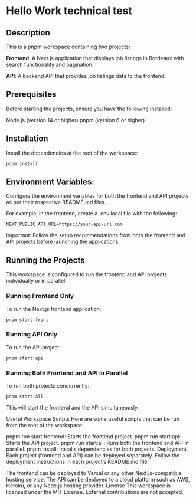 # Hello Work technical test
## Description
This is a pnpm workspace containing two projects:

**Frontend**: A Next.js application that displays job listings in Bordeaux with search functionality and pagination.

**API**: A backend API that provides job listings data to the frontend.

## Prerequisites
Before starting the projects, ensure you have the following installed:

Node.js (version 14 or higher)
pnpm (version 6 or higher)

## Installation
Install the dependencies at the root of the workspace:

```
pnpm install
```

## Environment Variables:

Configure the environment variables for both the frontend and API projects as per their respective README.md files.

For example, in the frontend, create a .env.local file with the following:

```
NEXT_PUBLIC_API_URL=https://your-api-url.com
```
Important: Follow the setup recommendations from both the frontend and API projects before launching the applications.

## Running the Projects
This workspace is configured to run the frontend and API projects individually or in parallel.

### Running Frontend Only
To run the Next.js frontend application:
    
```
pnpm start:front
```
### Running API Only
To run the API project:
```
pnpm start:api
```

### Running Both Frontend and API in Parallel
To run both projects concurrently:

```
pnpm start:all
```
This will start the frontend and the API simultaneously.

Useful Workspace Scripts
Here are some useful scripts that can be run from the root of the workspace:

pnpm run start:frontend: Starts the frontend project.
pnpm run start:api: Starts the API project.
pnpm run start:all: Runs both the frontend and API in parallel.
pnpm install: Installs dependencies for both projects.
Deployment
Each project (frontend and API) can be deployed separately. Follow the deployment instructions in each project’s README.md file.

The frontend can be deployed to Vercel or any other Next.js-compatible hosting service.
The API can be deployed to a cloud platform such as AWS, Heroku, or any Node.js hosting provider.
License
This workspace is licensed under the MIT License. External contributions are not accepted.